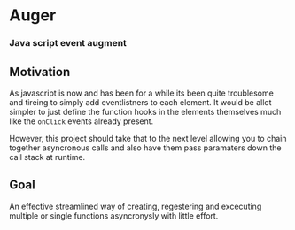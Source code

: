# Auger
### Java script event augment

## Motivation
As javascript is now and has been for a while its been quite troublesome and tireing to simply add eventlistners to each element.
It would be allot simpler to just define the function hooks in the elements themselves much like the `onClick` events already present.

However, this project should take that to the next level allowing you to chain together asyncronous calls and also have them pass paramaters down the call stack at runtime.

## Goal
An effective streamlined way of creating, regestering and excecuting multiple or single functions asyncronysly with little effort.
